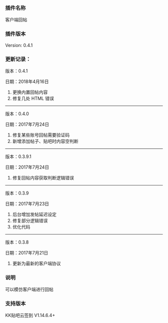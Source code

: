 ### 插件名称 ###
客户端回帖

### 插件版本 ###
Version: 0.4.1

### 更新记录： ###
版本：0.4.1

日期：2018年4月16日
1. 更换内置回帖内容
2. 修复几处 HTML 错误
---
版本：0.4.0

日期：2017年7月24日
1. 修复某些账号回帖需要验证码
2. 新增添加帖子、贴吧时内容空判断
---
版本：0.3.9.1

日期：2017年7月24日
1. 修复回帖内容获取判断逻辑错误
---
版本：0.3.9

日期：2017年7月23日
1. 后台增加发帖延迟设定
2. 修复部分逻辑错误
3. 优化代码
---
版本：0.3.8

日期：2017年7月21日
1. 更新为最新的客户端协议

### 说明 ###
可以模仿客户端进行回帖

### 支持版本 ###
KK贴吧云签到 V1.14.6.4+
